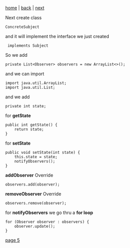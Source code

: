 [home](./page01.md) | [back](./page03.md) | [next](./page05.md)

Next create class
```
ConcreteSubject
```
and it will implement the interface we just created
```
 implements Subject
```
So we add
```
private List<Observer> observers = new ArrayList<>();
```
and we can import
```
import java.util.ArrayList;
import java.util.List;
```
and we add
```
private int state;
```

for **getState**
```
public int getState() {
    return state;
}
```

for **setState**
```
public void setState(int state) {
    this.state = state;
    notifyObservers();
}
```

**addObserver** Override
```
observers.add(observer);
```

**removeObserver** Override
```
observers.remove(observer);
```
for **notifyObservers** we go thru a **for loop**
```
for (Observer observer : observers) {
    observer.update();
}
```


[page 5](./page05.md)
